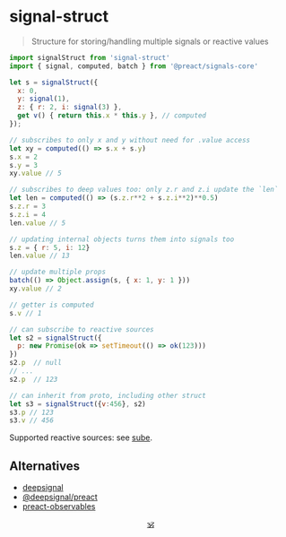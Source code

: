 # signal-struct

> Structure for storing/handling multiple signals or reactive values

```js
import signalStruct from 'signal-struct'
import { signal, computed, batch } from '@preact/signals-core'

let s = signalStruct({
  x: 0,
  y: signal(1),
  z: { r: 2, i: signal(3) },
  get v() { return this.x * this.y }, // computed
});

// subscribes to only x and y without need for .value access
let xy = computed(() => s.x + s.y)
s.x = 2
s.y = 3
xy.value // 5

// subscribes to deep values too: only z.r and z.i update the `len`
let len = computed(() => (s.z.r**2 + s.z.i**2)**0.5)
s.z.r = 3
s.z.i = 4
len.value // 5

// updating internal objects turns them into signals too
s.z = { r: 5, i: 12}
len.value // 13

// update multiple props
batch(() => Object.assign(s, { x: 1, y: 1 }))
xy.value // 2

// getter is computed
s.v // 1

// can subscribe to reactive sources
let s2 = signalStruct({
  p: new Promise(ok => setTimeout(() => ok(123)))
})
s2.p  // null
// ...
s2.p  // 123

// can inherit from proto, including other struct
let s3 = signalStruct({v:456}, s2)
s3.p // 123
s3.v // 456
```

Supported reactive sources: see [sube](https://github.com/dy/sube).
<!--
Supported signals: [@preact/signals](https://github.com/preactjs/signals), [usignal](https://www.npmjs.com/package/usignal), [value-ref](https://github.com/dy/value-ref). -->

## Alternatives

* [deepsignal](https://github.com/luisherranz/deepsignal)
* [@deepsignal/preact](https://github.com/EthanStandel/deepsignal/tree/main/packages/preact)
* [preact-observables](https://github.com/melnikov-s/preact-observables)

<p align="center"><a href="https://github.com/krsnzd/license/">🕉</a></p>

